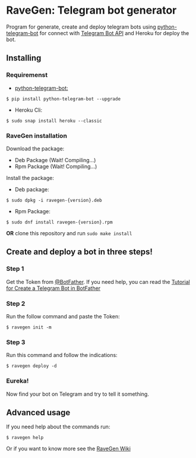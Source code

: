 # RaveGen: Telegram bot generator


Program for generate, create and deploy telegram bots using [python-telegram-bot](https://github.com/python-telegram-bot/python-telegram-bot) for connect with [Telegram Bot API](https://core.telegram.org/bots/api) and Heroku for deploy the bot.

## Installing

### Requiremenst

- [python-telegram-bot:](https://github.com/python-telegram-bot/python-telegram-bot)

```shell
$ pip install python-telegram-bot --upgrade
```

- Heroku Cli:

```shell
$ sudo snap install heroku --classic
```

### RaveGen installation

Download the package:

- Deb Package (Wait! Compiling...)
- Rpm Package (Wait! Compiling...)

Install the package:

- Deb package:

```shell
$ sudo dpkg -i ravegen-{version}.deb
```

- Rpm Package:

```shell
$ sudo dnf install ravegen-{version}.rpm
```
**OR** clone this repository and run `sudo make install`

## Create and deploy a bot in three steps!


### Step 1

Get the Token from [@BotFather](https://telegram.me/BotFather). If you need help, you can read the [Tutorial for Create a Telegram Bot in BotFather](https://github.com/ChrisChV/RaveGen-Telegram-bot-generator/wiki/Tutorial:-Create-a-Telegram-Bot-in-BotFather)


### Step 2

Run the follow command and paste the Token:

```shell
$ ravegen init -m
```

### Step 3

Run this command and follow the indications:

```shell
$ ravegen deploy -d
```
### Eureka!

Now find your bot on Telegram and try to tell it something.

## Advanced usage

If you need help about the commands run:

```
$ ravegen help
```

Or if you want to know more see the [RaveGen Wiki](https://github.com/ChrisChV/RaveGen-Telegram-bot-generator/wiki)

